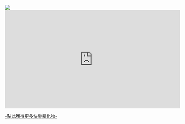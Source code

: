 <main>
<img src="https://i.ytimg.com/vi/afvUOkKCrUE/maxresdefault.jpg">


<iframe width="560" height="315" src="https://www.youtube.com/embed/JV37xFWqdv8" frameborder="0" allow="accelerometer; autoplay; encrypted-media; gyroscope; picture-in-picture" allowfullscreen></iframe><br>

<a href="http://explosm.net/">-點此獲得更多快樂氰化物-</a>

</main>
